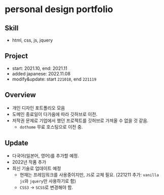 # personal design portfolio

## Skill

- html, css, js, jquery

## Project

- start: 2021.10, end: 2021.11
- added japanese: 2022.11.08
- modify&update: start `221018`, end `221119`

## Overview

- 개인 디자인 포트폴리오 모음
- 도메인 종료일이 다가옴에 따라 깃허브로 이전.
- 저작권 문제로 기업에서 했던 프로젝트를 깃허브로 가져올 수 없을 것 같음.
  - `dothome` 무료 호스팅으로 이전 중.

## Update

- 다국어(일본어, 영어)를 추가할 예정.
- 2022년 작품 추가
- 최신 기술로 업데이트 예정
  - 현재는 프레임워크를 사용중이지만, `JS`로 교체 필요. (221211 추가: `vanilla js`와 `jquery`만 사용하기로 함)
  - `CSS3` -> `SCSS`로 변경해야 함.
